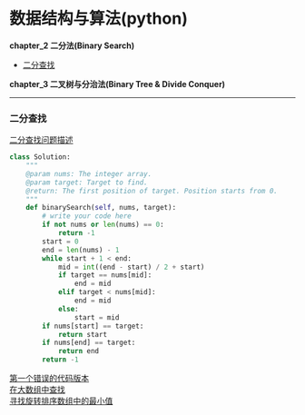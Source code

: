 # 数据结构与算法(python)

**chapter_2 二分法(Binary Search)**

 - [二分查找](#二分查找)


**chapter_3 二叉树与分治法(Binary Tree & Divide Conquer)**


---

### 二分查找

[二分查找问题描述](http://www.lintcode.com/problem/first-position-of-target/)<br>
```python
class Solution:
    """
    @param nums: The integer array.
    @param target: Target to find.
    @return: The first position of target. Position starts from 0.
    """
    def binarySearch(self, nums, target):
        # write your code here
        if not nums or len(nums) == 0:
            return -1
        start = 0
        end = len(nums) - 1
        while start + 1 < end:
            mid = int((end - start) / 2 + start)
            if target == nums[mid]:
                end = mid
            elif target < nums[mid]:
                end = mid
            else:
                start = mid
        if nums[start] == target:
            return start
        if nums[end] == target:
            return end
        return -1
```


[第一个错误的代码版本](https://www.lintcode.com/problem/first-bad-version/description)<br>
[在大数组中查找](https://www.lintcode.com/problem/search-in-a-big-sorted-array/description)<br>
[寻找旋转排序数组中的最小值](https://www.lintcode.com/problem/find-minimum-in-rotated-sorted-array/description)<br>

